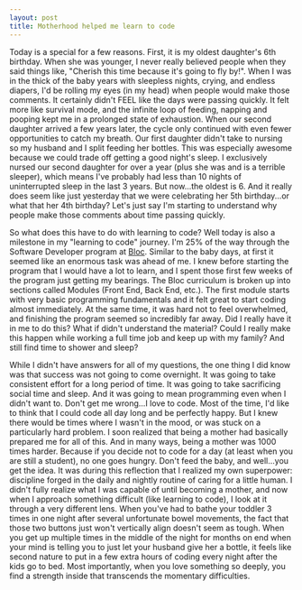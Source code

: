 ```yaml
---
layout: post
title: Motherhood helped me learn to code
---
```

Today is a special for a few reasons.  First, it is my oldest daughter's 6th birthday.  When she was younger, I never really believed people when they said things like, "Cherish this time because it's going to fly by!".  When I was in the thick of the baby years with sleepless nights, crying, and endless diapers, I'd be rolling my eyes (in my head) when people would make those comments.  It certainly didn't FEEL like the days were passing quickly.  It felt more like survival mode, and the infinite loop of feeding, napping and pooping kept me in a prolonged state of exhaustion.  When our second daughter arrived a few years later, the cycle only continued with even fewer opportunities to catch my breath.  Our first daughter didn't take to nursing so my husband and I split feeding her bottles.  This was especially awesome because we could trade off getting a good night's sleep.  I exclusively nursed our second daughter for over a year (plus she was and is a terrible sleeper), which means I've probably had less than 10 nights of uninterrupted sleep in the last 3 years.  But now...the oldest is 6.  And it really does seem like just yesterday that we were celebrating her 5th birthday...or what that her 4th birthday?  Let's just say I'm starting to understand why people make those comments about time passing quickly.  

So what does this have to do with learning to code?  Well today is also a milestone in my "learning to code" journey.  I'm 25% of the way through the Software Developer program at [Bloc](www.bloc.io).  Similar to the baby days, at first it seemed like an enormous task was ahead of me.  I knew before starting the program that I would have a lot to learn, and I spent those first few weeks of the program just getting my bearings.  The Bloc curriculum is broken up into sections called Modules (Front End, Back End, etc.).  The first module starts with very basic programming fundamentals and it felt great to start coding almost immediately.  At the same time, it was hard not to feel overwhelmed, and finishing the program seemed so incredibly far away.  Did I really have it in me to do this?  What if didn't understand the material?  Could I really make this happen while working a full time job and keep up with my family?  And still find time to shower and sleep?  

While I didn't have answers for all of my questions, the one thing I did know was that success was not going to come overnight.  It was going to take consistent effort for a long period of time.  It was going to take sacrificing social time and sleep.  And it was going to mean programming even when I didn't want to.  Don't get me wrong...I love to code.  Most of the time, I'd like to think that I could code all day long and be perfectly happy.  But I knew there would be times where I wasn't in the mood, or was stuck on a particularly hard problem.  I soon realized that being a mother had basically prepared me for all of this.  And in many ways, being a mother was 1000 times harder.  Because if you decide not to code for a day (at least when you are still a student), no one goes hungry.  Don't feed the baby, and well...you get the idea.  It was during this reflection that I realized my own superpower:  discipline forged in the daily and nightly routine of caring for a little human.  I didn't fully realize what I was capable of until becoming a mother, and now when I approach something difficult (like learning to code), I look at it through a very different lens.  When you've had to bathe your toddler 3 times in one night after several unfortunate bowel movements, the fact that those two buttons just won't vertically align doesn't seem as tough.  When you get up multiple times in the middle of the night for months on end when your mind is telling you to just let your husband give her a bottle, it feels like second nature to put in a few extra hours of coding every night after the kids go to bed.  Most importantly, when you love something so deeply, you find a strength inside that transcends the momentary difficulties.
